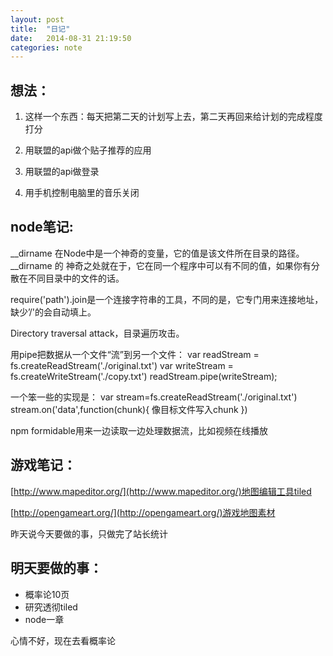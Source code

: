 ```yaml
---
layout: post
title:  "日记"
date:   2014-08-31 21:19:50
categories: note
---
```

## 想法：

1. 这样一个东西：每天把第二天的计划写上去，第二天再回来给计划的完成程度打分

2. 用联盟的api做个贴子推荐的应用

3. 用联盟的api做登录

4. 用手机控制电脑里的音乐关闭

## node笔记:

__dirname 在Node中是一个神奇的变量，它的值是该文件所在目录的路径。 __dirname 的
神奇之处就在于，它在同一个程序中可以有不同的值，如果你有分散在不同目录中的文件的话。

require('path').join是一个连接字符串的工具，不同的是，它专门用来连接地址，缺少’/'的会自动填上。

Directory traversal attack，目录遍历攻击。

用pipe把数据从一个文件“流”到另一个文件：
var readStream = fs.createReadStream('./original.txt')
var writeStream = fs.createWriteStream('./copy.txt')
readStream.pipe(writeStream);

一个笨一些的实现是：
var stream=fs.createReadStream('./original.txt')
stream.on('data',function(chunk){
	像目标文件写入chunk
})

npm formidable用来一边读取一边处理数据流，比如视频在线播放


## 游戏笔记：

[http://www.mapeditor.org/](http://www.mapeditor.org/)地图编辑工具tiled

[http://opengameart.org/](http://opengameart.org/)游戏地图素材

昨天说今天要做的事，只做完了站长统计

## 明天要做的事：

* 概率论10页
* 研究透彻tiled
* node一章

心情不好，现在去看概率论